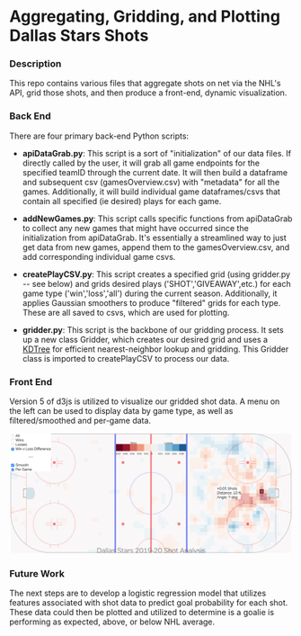 # Aggregating, Gridding, and Plotting Dallas Stars Shots 

### Description
This repo contains various files that aggregate shots on net via the NHL's API, grid those shots, and then produce a front-end, dynamic visualization.

### Back End

There are four primary back-end Python scripts:
- **apiDataGrab.py**: This script is a sort of "initialization" of our data files. If directly called by the user, it will grab all game endpoints for the specified teamID through the current date. It will then build a dataframe and subsequent csv (gamesOverview.csv) with "metadata" for all the games. Additionally, it will build individual game dataframes/csvs that contain all specified (ie desired) plays for each game.

- **addNewGames.py**: This script calls specific functions from apiDataGrab to collect any new games that might have occurred since the initialization from apiDataGrab. It's essentially a streamlined way to just get data from new games, append them to the gamesOverview.csv, and add corresponding individual game csvs.

- **createPlayCSV.py**: This script creates a specified grid (using gridder.py -- see below) and grids desired plays ('SHOT','GIVEAWAY',etc.) for each game type ('win','loss','all') during the current season. Additionally, it applies Gaussian smoothers to produce "filtered" grids for each type. These are all saved to csvs, which are used for plotting.

- **gridder.py**: This script is the backbone of our gridding process. It sets up a new class Gridder, which creates our desired grid and uses a [KDTree](https://docs.scipy.org/doc/scipy-0.14.0/reference/generated/scipy.spatial.KDTree.html) for efficient nearest-neighbor lookup and gridding. This Gridder class is imported to createPlayCSV to process our data.

### Front End
Version 5 of d3js is utilized to visualize our gridded shot data. A menu on the left can be used to display data by game type, as well as filtered/smoothed and per-game data.

![Example](https://github.com/jpicca/hockeyPlotting/blob/master/Screenshot%202020-02-19%2017.13.29.png)

### Future Work
The next steps are to develop a logistic regression model that utilizes features associated with shot data to predict goal probability for each shot. These data could then be plotted and utilized to determine is a goalie is performing as expected, above, or below NHL average.

